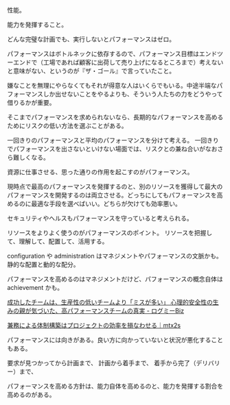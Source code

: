 性能。

能力を発揮すること。

どんな完璧な計画でも、実行しないとパフォーマンスはゼロ。

パフォーマンスはボトルネックに依存するので、パフォーマンス目標はエンドツーエンドで（工場であれば顧客に出荷して売り上げになるところまで）考えないと意味がない、というのが『ザ・ゴール』で言っていたこと。

嫌なことを無理にやらなくてもそれが得意な人はいくらでもいる。中途半端なパフォーマンスしか出せないことをやるよりも、そういう人たちの力をどうやって借りるかが重要。

そこまでパフォーマンスを求められないなら、長期的なパフォーマンスを高めるためにリスクの低い方法を選ぶことがある。

一回きりのパフォーマンスと平均のパフォーマンスを分けて考える。
一回きりでパフォーマンスを出さないといけない場面では、リスクとの兼ね合いがなおさら難しくなる。

資源に仕事させる、思った通りの作用を起こすのがパフォーマンス。

現時点で最高のパフォーマンスを発揮するのと、別のリソースを獲得して最大のパフォーマンスを開発するのは両立させる。どっちにしてもパフォーマンスを高めるのに最適な手段を選べばいい。どちらが欠けても効率悪い。

セキュリティやヘルスもパフォーマンスを守っていると考えられる。

リソースをよりよく使うのがパフォーマンスのポイント。
リソースを把握して、理解して、配置して、活用する。

configuration や administration はマネジメントやパフォーマンスの文脈かも。静的な配置と動的な配分。

パフォーマンスを高めるのはマネジメントだけど、パフォーマンスの概念自体は achievement かも。

[成功したチームは、生産性の低いチームより「ミスが多い」 心理的安全性の生みの親が気づいた、高パフォーマンスチームの真実 - ログミーBiz](https://logmi.jp/business/articles/330277)

[兼務による体制構築はプロジェクトの効率を損なわせる｜mtx2s](https://note.com/mtx2s/n/n413488ed218a)

パフォーマンスには向きがある。良い方に向かっていないと状況が悪化することもある。

要求が見つかってから計画まで、
計画から着手まで、
着手から完了（デリバリー）まで、

パフォーマンスを高める方針は、能力自体を高めるのと、能力を発揮する割合を高めるのがある。
